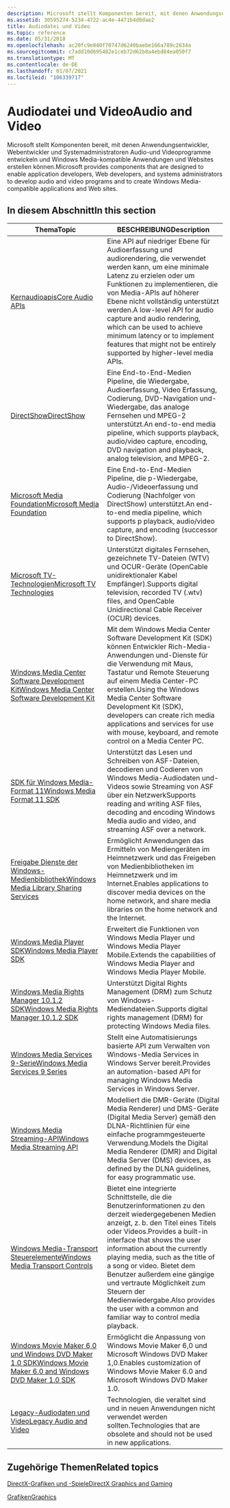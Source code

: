 ```yaml
---
description: Microsoft stellt Komponenten bereit, mit denen Anwendungsentwickler, Webentwickler und Systemadministratoren Audio-und Videoprogramme entwickeln und Windows Media-kompatible Anwendungen und Websites erstellen können.
ms.assetid: 30595274-5234-4722-ac4e-4471b4d8dae2
title: Audiodatei und Video
ms.topic: reference
ms.date: 05/31/2018
ms.openlocfilehash: ac20fc9e840f70747d6240baebe166a789c2634a
ms.sourcegitcommit: c7add10d695482e1ceb72d62b8a4ebd84ea050f7
ms.translationtype: MT
ms.contentlocale: de-DE
ms.lasthandoff: 01/07/2021
ms.locfileid: "106339717"
---
```

# <a name="audio-and-video"></a><span data-ttu-id="45f55-103">Audiodatei und Video</span><span class="sxs-lookup"><span data-stu-id="45f55-103">Audio and Video</span></span>

<span data-ttu-id="45f55-104">Microsoft stellt Komponenten bereit, mit denen Anwendungsentwickler, Webentwickler und Systemadministratoren Audio-und Videoprogramme entwickeln und Windows Media-kompatible Anwendungen und Websites erstellen können.</span><span class="sxs-lookup"><span data-stu-id="45f55-104">Microsoft provides components that are designed to enable application developers, Web developers, and systems administrators to develop audio and video programs and to create Windows Media-compatible applications and Web sites.</span></span>

## <a name="in-this-section"></a><span data-ttu-id="45f55-105">In diesem Abschnitt</span><span class="sxs-lookup"><span data-stu-id="45f55-105">In this section</span></span>



| <span data-ttu-id="45f55-106">Thema</span><span class="sxs-lookup"><span data-stu-id="45f55-106">Topic</span></span>                                                                                                              | <span data-ttu-id="45f55-107">BESCHREIBUNG</span><span class="sxs-lookup"><span data-stu-id="45f55-107">Description</span></span>                                                                                                                                                                                                                        |
|--------------------------------------------------------------------------------------------------------------------|------------------------------------------------------------------------------------------------------------------------------------------------------------------------------------------------------------------------------------|
| [<span data-ttu-id="45f55-108">Kernaudioapis</span><span class="sxs-lookup"><span data-stu-id="45f55-108">Core Audio APIs</span></span>](./coreaudio/core-audio-apis-in-windows-vista.md)<br/>                                           | <span data-ttu-id="45f55-109">Eine API auf niedriger Ebene für Audioerfassung und audiorendering, die verwendet werden kann, um eine minimale Latenz zu erzielen oder um Funktionen zu implementieren, die von Media-APIs auf höherer Ebene nicht vollständig unterstützt werden.</span><span class="sxs-lookup"><span data-stu-id="45f55-109">A low-level API for audio capture and audio rendering, which can be used to achieve minimum latency or to implement features that might not be entirely supported by higher-level media APIs.</span></span><br/>                           |
| [<span data-ttu-id="45f55-110">DirectShow</span><span class="sxs-lookup"><span data-stu-id="45f55-110">DirectShow</span></span>](./directshow/directshow.md)<br/>                                                                          | <span data-ttu-id="45f55-111">Eine End-to-End-Medien Pipeline, die Wiedergabe, Audioerfassung, Video Erfassung, Codierung, DVD-Navigation und-Wiedergabe, das analoge Fernsehen und MPEG-2 unterstützt.</span><span class="sxs-lookup"><span data-stu-id="45f55-111">An end-to-end media pipeline, which supports playback, audio/video capture, encoding, DVD navigation and playback, analog television, and MPEG-2.</span></span><br/>                                                                       |
| [<span data-ttu-id="45f55-112">Microsoft Media Foundation</span><span class="sxs-lookup"><span data-stu-id="45f55-112">Microsoft Media Foundation</span></span>](./medfound/microsoft-media-foundation-sdk.md)<br/>                                         | <span data-ttu-id="45f55-113">Eine End-to-End-Medien Pipeline, die p-Wiedergabe, Audio-/Videoerfassung und Codierung (Nachfolger von DirectShow) unterstützt.</span><span class="sxs-lookup"><span data-stu-id="45f55-113">An end-to-end media pipeline, which supports p playback, audio/video capture, and encoding (successor to DirectShow).</span></span><br/>                                                                                                   |
| [<span data-ttu-id="45f55-114">Microsoft TV-Technologien</span><span class="sxs-lookup"><span data-stu-id="45f55-114">Microsoft TV Technologies</span></span>](/previous-versions/windows/desktop/mstv/microsoft-tv-technologies-portal)<br/>                                      | <span data-ttu-id="45f55-115">Unterstützt digitales Fernsehen, gezeichnete TV-Dateien (WTV) und OCUR-Geräte (OpenCable unidirektionaler Kabel Empfänger).</span><span class="sxs-lookup"><span data-stu-id="45f55-115">Supports digital television, recorded TV (.wtv) files, and OpenCable Unidirectional Cable Receiver (OCUR) devices.</span></span><br/>                                                                                                      |
| <span data-ttu-id="45f55-116">[Windows Media Center Software Development Kit](/previous-versions/aa286546(v=msdn.10))</span><span class="sxs-lookup"><span data-stu-id="45f55-116">[Windows Media Center Software Development Kit](/previous-versions/aa286546(v=msdn.10))</span></span><br/>                                          | <span data-ttu-id="45f55-117">Mit dem Windows Media Center Software Development Kit (SDK) können Entwickler Rich-Media-Anwendungen und-Dienste für die Verwendung mit Maus, Tastatur und Remote Steuerung auf einem Media Center-PC erstellen.</span><span class="sxs-lookup"><span data-stu-id="45f55-117">Using the Windows Media Center Software Development Kit (SDK), developers can create rich media applications and services for use with mouse, keyboard, and remote control on a Media Center PC.</span></span><br/>                        |
| [<span data-ttu-id="45f55-118">SDK für Windows Media-Format 11</span><span class="sxs-lookup"><span data-stu-id="45f55-118">Windows Media Format 11 SDK</span></span>](./wmformat/windows-media-format-11-sdk.md)<br/>                                     | <span data-ttu-id="45f55-119">Unterstützt das Lesen und Schreiben von ASF-Dateien, decodieren und Codieren von Windows Media-Audiodaten und-Videos sowie Streaming von ASF über ein Netzwerk</span><span class="sxs-lookup"><span data-stu-id="45f55-119">Supports reading and writing ASF files, decoding and encoding Windows Media audio and video, and streaming ASF over a network.</span></span><br/>                                                                                          |
| [<span data-ttu-id="45f55-120">Freigabe Dienste der Windows-Medienbibliothek</span><span class="sxs-lookup"><span data-stu-id="45f55-120">Windows Media Library Sharing Services</span></span>](/previous-versions/windows/desktop/wmlss/windowsmedialibrarysharingservicesportal)<br/>                | <span data-ttu-id="45f55-121">Ermöglicht Anwendungen das Ermitteln von Mediengeräten im Heimnetzwerk und das Freigeben von Medienbibliotheken im Heimnetzwerk und im Internet.</span><span class="sxs-lookup"><span data-stu-id="45f55-121">Enables applications to discover media devices on the home network, and share media libraries on the home network and the Internet.</span></span><br/>                                                                                     |
| [<span data-ttu-id="45f55-122">Windows Media Player SDK</span><span class="sxs-lookup"><span data-stu-id="45f55-122">Windows Media Player SDK</span></span>](./wmp/windows-media-player-sdk.md)<br/>                                                | <span data-ttu-id="45f55-123">Erweitert die Funktionen von Windows Media Player und Windows Media Player Mobile.</span><span class="sxs-lookup"><span data-stu-id="45f55-123">Extends the capabilities of Windows Media Player and Windows Media Player Mobile.</span></span><br/>                                                                                                                                       |
| <span data-ttu-id="45f55-124">[Windows Media Rights Manager 10.1.2 SDK](/previous-versions//bb649422(v=vs.85))</span><span class="sxs-lookup"><span data-stu-id="45f55-124">[Windows Media Rights Manager 10.1.2 SDK](/previous-versions//bb649422(v=vs.85))</span></span><br/> | <span data-ttu-id="45f55-125">Unterstützt Digital Rights Management (DRM) zum Schutz von Windows-Mediendateien.</span><span class="sxs-lookup"><span data-stu-id="45f55-125">Supports digital rights management (DRM) for protecting Windows Media files.</span></span><br/>                                                                                                                                            |
| <span data-ttu-id="45f55-126">[Windows Media Services 9-Serie](/previous-versions/windows/desktop/dd873819(v=vs.85))</span><span class="sxs-lookup"><span data-stu-id="45f55-126">[Windows Media Services 9 Series](/previous-versions/windows/desktop/dd873819(v=vs.85))</span></span><br/>                                 | <span data-ttu-id="45f55-127">Stellt eine Automatisierungs basierte API zum Verwalten von Windows-Media Services in Windows Server bereit.</span><span class="sxs-lookup"><span data-stu-id="45f55-127">Provides an automation-based API for managing Windows Media Services in Windows Server.</span></span><br/>                                                                                                                                 |
| [<span data-ttu-id="45f55-128">Windows Media Streaming-API</span><span class="sxs-lookup"><span data-stu-id="45f55-128">Windows Media Streaming API</span></span>](./mediastreaming/media-streaming-api-portal.md)<br/>                                | <span data-ttu-id="45f55-129">Modelliert die DMR-Geräte (Digital Media Renderer) und DMS-Geräte (Digital Media Server) gemäß den DLNA-Richtlinien für eine einfache programmgesteuerte Verwendung.</span><span class="sxs-lookup"><span data-stu-id="45f55-129">Models the Digital Media Renderer (DMR) and Digital Media Server (DMS) devices, as defined by the DLNA guidelines, for easy programmatic use.</span></span><br/>                                                                           |
| [<span data-ttu-id="45f55-130">Windows Media-Transport Steuerelemente</span><span class="sxs-lookup"><span data-stu-id="45f55-130">Windows Media Transport Controls</span></span>](/previous-versions/windows/desktop/mediatransport/media-transport-controls-portal)<br/>                      | <span data-ttu-id="45f55-131">Bietet eine integrierte Schnittstelle, die die Benutzerinformationen zu den derzeit wiedergegebenen Medien anzeigt, z. b. den Titel eines Titels oder Videos.</span><span class="sxs-lookup"><span data-stu-id="45f55-131">Provides a built-in interface that shows the user information about the currently playing media, such as the title of a song or video.</span></span> <span data-ttu-id="45f55-132">Bietet dem Benutzer außerdem eine gängige und vertraute Möglichkeit zum Steuern der Medienwiedergabe.</span><span class="sxs-lookup"><span data-stu-id="45f55-132">Also provides the user with a common and familiar way to control media playback.</span></span><br/> |
| [<span data-ttu-id="45f55-133">Windows Movie Maker 6,0 und Windows DVD Maker 1,0 SDK</span><span class="sxs-lookup"><span data-stu-id="45f55-133">Windows Movie Maker 6.0 and Windows DVD Maker 1.0 SDK</span></span>](/previous-versions/windows/desktop/wmmdvdm/windows-movie-maker-6-0-and-windows-dvd-maker-1-0-sdk)<br/>     | <span data-ttu-id="45f55-134">Ermöglicht die Anpassung von Windows Movie Maker 6,0 und Microsoft Windows DVD Maker 1,0.</span><span class="sxs-lookup"><span data-stu-id="45f55-134">Enables customization of Windows Movie Maker 6.0 and Microsoft Windows DVD Maker 1.0.</span></span><br/>                                                                                                                                   |
| [<span data-ttu-id="45f55-135">Legacy-Audiodaten und Video</span><span class="sxs-lookup"><span data-stu-id="45f55-135">Legacy Audio and Video</span></span>](/windows-hardware/drivers/audio/legacy-audio-interfaces)<br/>                                                    | <span data-ttu-id="45f55-136">Technologien, die veraltet sind und in neuen Anwendungen nicht verwendet werden sollten.</span><span class="sxs-lookup"><span data-stu-id="45f55-136">Technologies that are obsolete and should not be used in new applications.</span></span><br/>                                                                                                                                              |



 

## <a name="related-topics"></a><span data-ttu-id="45f55-137">Zugehörige Themen</span><span class="sxs-lookup"><span data-stu-id="45f55-137">Related topics</span></span>

<dl> <dt>

[<span data-ttu-id="45f55-138">DirectX-Grafiken und -Spiele</span><span class="sxs-lookup"><span data-stu-id="45f55-138">DirectX Graphics and Gaming</span></span>](./directx.md)
</dt> <dt>

[<span data-ttu-id="45f55-139">Grafiken</span><span class="sxs-lookup"><span data-stu-id="45f55-139">Graphics</span></span>](./graphics-and-multimedia.md)
</dt> </dl>

 

